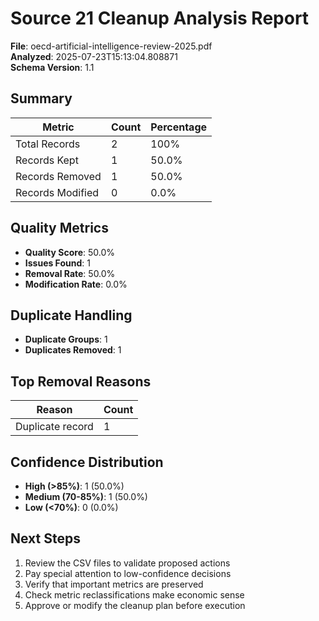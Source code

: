 # Source 21 Cleanup Analysis Report

**File**: oecd-artificial-intelligence-review-2025.pdf  
**Analyzed**: 2025-07-23T15:13:04.808871  
**Schema Version**: 1.1

## Summary

| Metric | Count | Percentage |
|--------|-------|------------|
| Total Records | 2 | 100% |
| Records Kept | 1 | 50.0% |
| Records Removed | 1 | 50.0% |
| Records Modified | 0 | 0.0% |

## Quality Metrics

- **Quality Score**: 50.0%
- **Issues Found**: 1
- **Removal Rate**: 50.0%
- **Modification Rate**: 0.0%

## Duplicate Handling

- **Duplicate Groups**: 1
- **Duplicates Removed**: 1

## Top Removal Reasons

| Reason | Count |
|--------|-------|
| Duplicate record | 1 |

## Confidence Distribution

- **High (>85%)**: 1 (50.0%)
- **Medium (70-85%)**: 1 (50.0%)
- **Low (<70%)**: 0 (0.0%)

## Next Steps

1. Review the CSV files to validate proposed actions
2. Pay special attention to low-confidence decisions
3. Verify that important metrics are preserved
4. Check metric reclassifications make economic sense
5. Approve or modify the cleanup plan before execution
